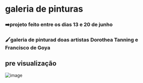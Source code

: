 
# galeria de pinturas 
### ➡️projeto feito entre os dias 13 e 20 de junho 

### 🖌️galeria de pinturad doas artistas Dorothea Tanning e Francisco de Goya

## pre visualização


![image](https://github.com/luckivnc/galeria/assets/162721478/5f6c71e2-40cf-45c9-9054-3794ff2d4b43)





